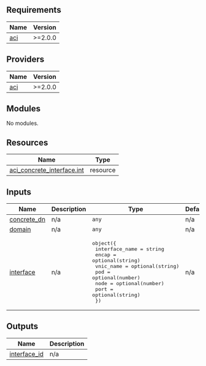 <!-- BEGIN_TF_DOCS -->
## Requirements

| Name | Version |
|------|---------|
| <a name="requirement_aci"></a> [aci](#requirement\_aci) | >=2.0.0 |

## Providers

| Name | Version |
|------|---------|
| <a name="provider_aci"></a> [aci](#provider\_aci) | >=2.0.0 |

## Modules

No modules.

## Resources

| Name | Type |
|------|------|
| [aci_concrete_interface.int](https://registry.terraform.io/providers/CiscoDevNet/aci/latest/docs/resources/concrete_interface) | resource |

## Inputs

| Name | Description | Type | Default | Required |
|------|-------------|------|---------|:--------:|
| <a name="input_concrete_dn"></a> [concrete\_dn](#input\_concrete\_dn) | n/a | `any` | n/a | yes |
| <a name="input_domain"></a> [domain](#input\_domain) | n/a | `any` | n/a | yes |
| <a name="input_interface"></a> [interface](#input\_interface) | n/a | <pre>object({<br>    interface_name  = string<br>    encap           = optional(string)<br>    vnic_name       = optional(string)<br>    pod             = optional(number)<br>    node            = optional(number)<br>    port            = optional(string)<br>    })</pre> | n/a | yes |

## Outputs

| Name | Description |
|------|-------------|
| <a name="output_interface_id"></a> [interface\_id](#output\_interface\_id) | n/a |
<!-- END_TF_DOCS -->